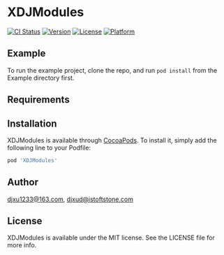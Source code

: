 # XDJModules

[![CI Status](https://img.shields.io/travis/djxu1233@163.com/XDJModules.svg?style=flat)](https://travis-ci.org/djxu1233@163.com/XDJModules)
[![Version](https://img.shields.io/cocoapods/v/XDJModules.svg?style=flat)](https://cocoapods.org/pods/XDJModules)
[![License](https://img.shields.io/cocoapods/l/XDJModules.svg?style=flat)](https://cocoapods.org/pods/XDJModules)
[![Platform](https://img.shields.io/cocoapods/p/XDJModules.svg?style=flat)](https://cocoapods.org/pods/XDJModules)

## Example

To run the example project, clone the repo, and run `pod install` from the Example directory first.

## Requirements

## Installation

XDJModules is available through [CocoaPods](https://cocoapods.org). To install
it, simply add the following line to your Podfile:

```ruby
pod 'XDJModules'
```

## Author

djxu1233@163.com, djxud@istoftstone.com

## License

XDJModules is available under the MIT license. See the LICENSE file for more info.
